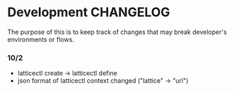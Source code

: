 # Development CHANGELOG

The purpose of this is to keep track of changes that may break developer's environments or flows.

### 10/2

- latticectl create -> latticectl define
- json format of latticectl context changed ("lattice" -> "url")
